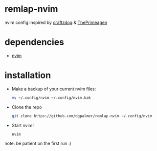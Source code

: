 # remlap-nvim

nvim config inspired by [craftzdog](https://github.com/craftzdog/dotfiles-public/) &amp; [ThePrimeagen](https://github.com/ThePrimeagen/dev/tree/master/env/.config/tmux)

# dependencies

- [nvim](https://github.com/neovim/neovim?tab=readme-ov-file#--documentation-chat)

# installation

- Make a backup of your current nvim files:

  ```sh
  mv ~/.config/nvim ~/.config/nvim.bak

  ```

- Clone the repo

  ```sh
  git clone https://github.com/dgpalmer/remlap-nvim ~/.config/nvim
  ```

- Start nvim!

  ```
  nvim
  ```

note: be patient on the first run :)
